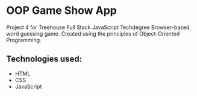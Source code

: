 # OOP Game Show App
Project 4 for Treehouse Full Stack JavaScript Techdegree
Browser-based, word guessing game. Created using the principles of Object-Oriented Programming.

## Technologies used:
- HTML
- CSS
- JavaScript
